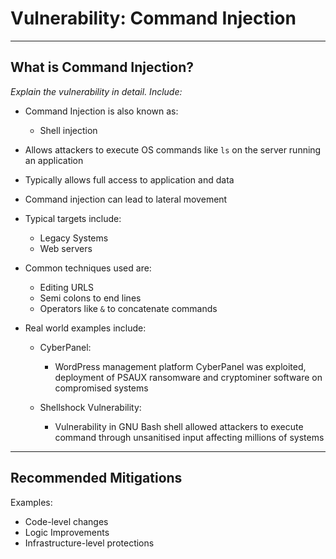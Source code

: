 # Vulnerability: Command Injection

---

## What is Command Injection?

_Explain the vulnerability in detail. Include:_

- Command Injection is also known as:
    - Shell injection 

- Allows attackers to execute OS commands like `ls` on the server running an application 
- Typically allows full access to application and data 
- Command injection can lead to lateral movement

- Typical targets include:
    - Legacy Systems 
    - Web servers 

- Common techniques used are: 

    - Editing URLS 
    - Semi colons to end lines
    - Operators like `&` to concatenate commands

- Real world examples include: 
    
    - CyberPanel:
        - WordPress management platform CyberPanel was exploited, deployment of PSAUX ransomware and cryptominer software on compromised systems

    - Shellshock Vulnerability: 
        - Vulnerability in GNU Bash shell allowed attackers to execute command through unsanitised input affecting millions of systems

---

## Recommended Mitigations 
Examples: 
- Code-level changes 
- Logic Improvements 
- Infrastructure-level protections